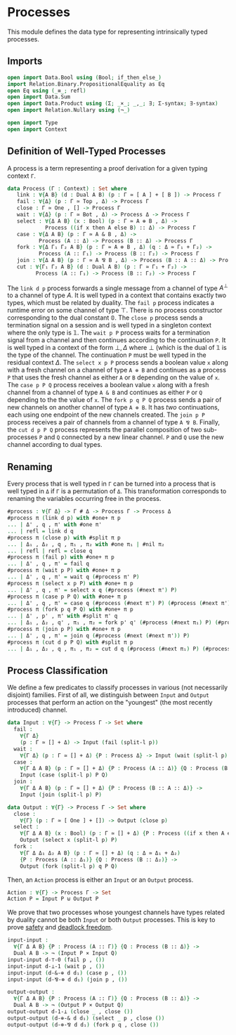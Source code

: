 # Processes

This module defines the data type for representing intrinsically
typed processes.

## Imports

```agda
open import Data.Bool using (Bool; if_then_else_)
import Relation.Binary.PropositionalEquality as Eq
open Eq using (_≡_; refl)
open import Data.Sum
open import Data.Product using (Σ; _×_; _,_; ∃; Σ-syntax; ∃-syntax)
open import Relation.Nullary using (¬_)

open import Type
open import Context
```

## Definition of Well-Typed Processes

A process is a term representing a proof derivation for a given
typing context `Γ`.

```agda
data Process (Γ : Context) : Set where
   link : ∀{A B} (d : Dual A B) (p : Γ ≃ [ A ] + [ B ]) -> Process Γ
   fail : ∀{Δ} (p : Γ ≃ Top , Δ) -> Process Γ
   close : Γ ≃ One , [] -> Process Γ
   wait : ∀{Δ} (p : Γ ≃ Bot , Δ) -> Process Δ -> Process Γ
   select : ∀{Δ A B} (x : Bool) (p : Γ ≃ A ⊕ B , Δ) ->
            Process ((if x then A else B) :: Δ) -> Process Γ
   case : ∀{Δ A B} (p : Γ ≃ A & B , Δ) ->
          Process (A :: Δ) -> Process (B :: Δ) -> Process Γ
   fork : ∀{Δ Γ₁ Γ₂ A B} (p : Γ ≃ A ⊗ B , Δ) (q : Δ ≃ Γ₁ + Γ₂) ->
          Process (A :: Γ₁) -> Process (B :: Γ₂) -> Process Γ
   join : ∀{Δ A B} (p : Γ ≃ A ⅋ B , Δ) -> Process (B :: A :: Δ) -> Process Γ
   cut : ∀{Γ₁ Γ₂ A B} (d : Dual A B) (p : Γ ≃ Γ₁ + Γ₂) ->
         Process (A :: Γ₁) -> Process (B :: Γ₂) -> Process Γ
```

The `link d p` process forwards a single message from a channel of
type $A^⊥$ to a channel of type $A$. It is well typed in a context
that contains exactly two types, which must be related by duality.
The `fail p` process indicates a runtime error on some channel of
type $⊤$. There is no process constructor corresponding to the dual
constant $\mathbb{0}$. The `close p` process sends a termination
signal on a session and is well typed in a singleton context where
the only type is $\mathbb{1}$.  The `wait p P` process waits for a
termination signal from a channel and then continues according to
the continuation `P`. It is well typed in a context of the form $⊥,
Δ$ where $⊥$ (which is the dual of $\mathbb{1}$ is the type of the
channel. The continuation `P` must be well typed in the residual
context $Δ$.  The `select x p P` process sends a boolean value `x`
along with a fresh channel on a channel of type `A ⊕ B` and
continues as a process `P` that uses the fresh channel as either `A`
or `B` depending on the value of `x`.  The `case p P Q` process
receives a boolean value `x` along with a fresh channel from a
channel of type `A & B` and continues as either `P` or `Q` depending
to the the value of `x`.  The `fork p q P Q` process sends a pair of
new channels on another channel of type `A ⊗ B`. It has *two*
continuations, each using one endpoint of the new channels created.
The `join p P` process receives a pair of channels from a channel of
type `A ⅋ B`.  Finally, the `cut d p P Q` process represents the
parallel composition of two sub-processes `P` and `Q` connected by a
new linear channel. `P` and `Q` use the new channel according to
dual types.

## Renaming

Every process that is well typed in `Γ` can be turned into a process
that is well typed in `Δ` if `Γ` is a permutation of `Δ`. This
transformation corresponds to renaming the variables occurring free
in the process.

```agda
#process : ∀{Γ Δ} -> Γ # Δ -> Process Γ -> Process Δ
#process π (link d p) with #one+ π p
... | Δ' , q , π' with #one π'
... | refl = link d q
#process π (close p) with #split π p
... | Δ₁ , Δ₂ , q , π₁ , π₂ with #one π₁ | #nil π₂
... | refl | refl = close q
#process π (fail p) with #one+ π p
... | Δ' , q , π' = fail q
#process π (wait p P) with #one+ π p
... | Δ' , q , π' = wait q (#process π' P)
#process π (select x p P) with #one+ π p
... | Δ' , q , π' = select x q (#process (#next π') P)
#process π (case p P Q) with #one+ π p
... | Δ' , q , π' = case q (#process (#next π') P) (#process (#next π') Q)
#process π (fork p q P Q) with #one+ π p
... | Δ' , p' , π' with #split π' q
... | Δ₁ , Δ₂ , q' , π₁ , π₂ = fork p' q' (#process (#next π₁) P) (#process (#next π₂) Q)
#process π (join p P) with #one+ π p
... | Δ' , q , π' = join q (#process (#next (#next π')) P)
#process π (cut d p P Q) with #split π p
... | Δ₁ , Δ₂ , q , π₁ , π₂ = cut d q (#process (#next π₁) P) (#process (#next π₂) Q)
```

## Process Classification

We define a few predicates to classify processes in various (not
necessarily disjoint) families. First of all, we distinguish between
`Input` and `Output` processes that perform an action on the
"youngest" (the most recently introduced) channel.

```agda
data Input : ∀{Γ} -> Process Γ -> Set where
  fail :
    ∀{Γ Δ}
    (p : Γ ≃ [] + Δ) -> Input (fail (split-l p))
  wait :
    ∀{Γ Δ} (p : Γ ≃ [] + Δ) {P : Process Δ} -> Input (wait (split-l p) P)
  case :
    ∀{Γ Δ A B} (p : Γ ≃ [] + Δ) {P : Process (A :: Δ)} {Q : Process (B :: Δ)} ->
    Input (case (split-l p) P Q)
  join :
    ∀{Γ Δ A B} (p : Γ ≃ [] + Δ) {P : Process (B :: A :: Δ)} ->
    Input (join (split-l p) P)

data Output : ∀{Γ} -> Process Γ -> Set where
  close :
    ∀{Γ} (p : Γ ≃ [ One ] + []) -> Output (close p)
  select :
    ∀{Γ Δ A B} (x : Bool) (p : Γ ≃ [] + Δ) {P : Process ((if x then A else B) :: Δ)} ->
    Output (select x (split-l p) P)
  fork :
    ∀{Γ Δ Δ₁ Δ₂ A B} (p : Γ ≃ [] + Δ) (q : Δ ≃ Δ₁ + Δ₂)
    {P : Process (A :: Δ₁)} {Q : Process (B :: Δ₂)} ->
    Output (fork (split-l p) q P Q)
```

Then, an `Action` process is either an `Input` or an `Output`
process.

```agda
Action : ∀{Γ} -> Process Γ -> Set
Action P = Input P ⊎ Output P
```

We prove that two processes whose youngest channels have types
related by duality cannot be both `Input` or both `Output`
processes. This is key to prove [safety](Safety.lagda.md) and
[deadlock freedom](DeadlockFreedom.lagda.md).

```agda
input-input :
  ∀{Γ Δ A B} {P : Process (A :: Γ)} {Q : Process (B :: Δ)} ->
  Dual A B -> ¬ (Input P × Input Q)
input-input d-⊤-0 (fail p , ())
input-input d-⊥-1 (wait p , ())
input-input (d-&-⊕ d d₁) (case p , ())
input-input (d-⅋-⊗ d d₁) (join p , ())

output-output :
  ∀{Γ Δ A B} {P : Process (A :: Γ)} {Q : Process (B :: Δ)} ->
  Dual A B -> ¬ (Output P × Output Q)
output-output d-1-⊥ (close _ , close ())
output-output (d-⊕-& d d₁) (select _ p , close ())
output-output (d-⊗-⅋ d d₁) (fork p q , close ())
```
